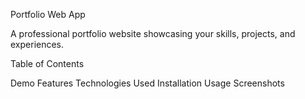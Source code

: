 Portfolio Web App

A professional portfolio website showcasing your skills, projects, and experiences.

Table of Contents

Demo
Features
Technologies Used
Installation
Usage
Screenshots

